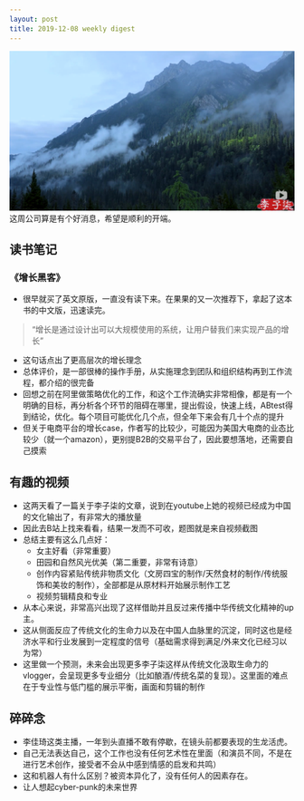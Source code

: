 ```yaml
---
layout: post
title: 2019-12-08 weekly digest
---
```

![题图](https://raw.githubusercontent.com/daoism-kk/blog_pic/master/%E6%9D%8E%E5%AD%90%E6%9F%92.png)
这周公司算是有个好消息，希望是顺利的开端。

## 读书笔记

### 《增长黑客》
* 很早就买了英文原版，一直没有读下来。在果果的又一次推荐下，拿起了这本书的中文版，迅速读完。

> “增长是通过设计出可以大规模使用的系统，让用户替我们来实现产品的增长” 

* 这句话点出了更高层次的增长理念
* 总体评价，是一部很棒的操作手册，从实施理念到团队和组织结构再到工作流程，都介绍的很完备
* 回想之前在阿里做策略优化的工作，和这个工作流确实非常相像，都是有一个明确的目标，再分析各个环节的阻碍在哪里，提出假设，快速上线，ABtest得到结论，优化。每个项目可能优化几个点，但全年下来会有几十个点的提升
* 但关于电商平台的增长case，作者写的比较少，可能因为美国大电商的业态比较少（就一个amazon），更别提B2B的交易平台了，因此要想落地，还需要自己摸索

## 有趣的视频
* 这两天看了一篇关于李子柒的文章，说到在youtube上她的视频已经成为中国的文化输出了，有非常大的播放量
* 因此去B站上找来看看，结果一发而不可收，题图就是来自视频截图
* 总结主要有这么几点好：
	* 女主好看（非常重要）
	* 田园和自然风光优美（第二重要，非常有诗意）
	* 创作内容紧贴传统非物质文化（文房四宝的制作/天然食材的制作/传统服饰和美妆的制作），全部都是从原材料开始展示制作工艺
	* 视频剪辑精良和专业
* 从本心来说，非常高兴出现了这样借助并且反过来传播中华传统文化精神的up主。
* 这从侧面反应了传统文化的生命力以及在中国人血脉里的沉淀，同时这也是经济水平和行业发展到一定程度的信号（基础需求得到满足/外来文化已经习以为常）
* 这里做一个预测，未来会出现更多李子柒这样从传统文化汲取生命力的vlogger，会呈现更多专业细分（比如酿酒/传统名菜的复现）。这里面的难点在于专业性与低门槛的展示平衡，画面和剪辑的制作

## 碎碎念
* 李佳琦这类主播，一年到头直播不敢有停歇，在镜头前都要表现的生龙活虎。
* 自己无法表达自己，这个工作也没有任何艺术性在里面（和演员不同，不是在进行艺术创作，接受者不会从中感到情感的启发和共鸣）
* 这和机器人有什么区别？被资本异化了，没有任何人的因素存在。
* 让人想起cyber-punk的未来世界


